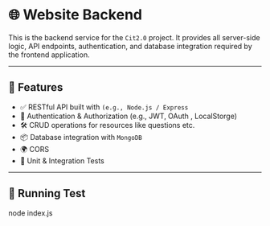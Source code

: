# 🌐 Website Backend

This is the backend service for the `Cit2.0` project. It provides all server-side logic, API endpoints, authentication, and database integration required by the frontend application.

---

## 🚀 Features

- ✅ RESTful API built with `(e.g., Node.js / Express `
- 🔐 Authentication & Authorization (e.g., JWT, OAuth , LocalStorge)
- 🛠️ CRUD operations for resources like questions etc.
- 📦 Database integration with `MongoDB`
- 🌍 CORS
- 🧪 Unit & Integration Tests

---

## 📁 Running Test
node index.js

